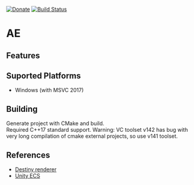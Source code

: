 [![Donate](https://img.shields.io/badge/Donate-PayPal-green.svg)](paypal.me/azhirnovgithub) 
[![Build Status](https://travis-ci.com/azhirnov/AE.svg?branch=master)](https://travis-ci.com/azhirnov/AE)<br/>

# AE

## Features

## Suported Platforms
* Windows (with MSVC 2017)


## Building
Generate project with CMake and build.<br/>
Required C++17 standard support.
Warning: VC toolset v142 has bug with very long compilation of cmake external projects, so use v141 toolset.


## References
* [Destiny renderer](http://advances.realtimerendering.com/destiny/gdc_2015/Tatarchuk_GDC_2015__Destiny_Renderer_web.pdf)
* [Unity ECS](https://docs.unity3d.com/Packages/com.unity.entities@0.1/manual/index.html)

